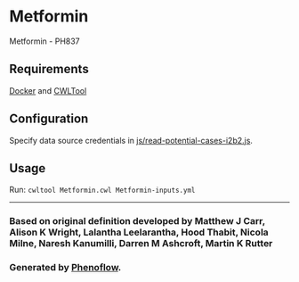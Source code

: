 # Metformin

Metformin - PH837

## Requirements

[Docker](https://docs.docker.com/install/) and [CWLTool](https://github.com/common-workflow-language/cwltool#install)

## Configuration

Specify data source credentials in [js/read-potential-cases-i2b2.js](js/read-potential-cases-i2b2.js).

## Usage

Run: `cwltool Metformin.cwl Metformin-inputs.yml`

***

### Based on original definition developed by Matthew J Carr, Alison K Wright, Lalantha Leelarantha, Hood Thabit, Nicola Milne, Naresh Kanumilli, Darren M Ashcroft, Martin K Rutter
### Generated by [Phenoflow](https://kclhi.org/phenoflow).
